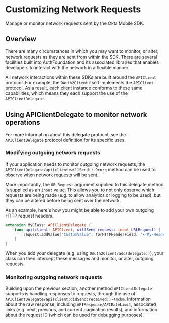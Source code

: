# Customizing Network Requests

Manage or monitor network requests sent by the Okta Mobile SDK.

## Overview

There are many circumstances in which you may want to monitor, or alter, network requests as they are sent from within the SDK. There are several facilities built into AuthFoundation and its associated libraries that enables developers to interact with the network in a flexible manner.

All network interactions within these SDKs are built around the ``APIClient`` protocol. For example, the ``OAuth2Client`` itself implements the ``APIClient`` protocol. As a result, each client instance conforms to these same capabilities, which means they each support the use of the ``APIClientDelegate``.

## Using APIClientDelegate to monitor network operations

For more information about this delegate protocol, see the ``APIClientDelegate`` protocol definition for its specific uses. 

### Modifying outgoing network requests

If your application needs to monitor outgoing network requests, the ``APIClientDelegate/api(client:willSend:)-9cnzq`` method can be used to observe when network requests will be sent.

More importantly, the `URLRequest` argument supplied to this delegate method is supplied as an `inout` value. This allows you to not only observe which requests are being made (e.g. to allow analytics or logging to be used), but they can be altered before being sent over the network.

As an example, here's how you might be able to add your own outgoing HTTP request headers.

```swift
extension MyClass: APIClientDelegate {
    func api(client: APIClient, willSend request: inout URLRequest) {
        request.addValue("CustomValue", forHTTPHeaderField: "x-My-Header")
    }
}
```

When you add your delegate (e.g. using ``OAuth2Client/add(delegate:)``), your class can then intercept these messages and monitor, or alter, outgoing requests.

### Monitoring outgoing network requests

Building upon the previous section, another method ``APIClientDelegate`` supports is handling responses to requests, through the use of ``APIClientDelegate/api(client:didSend:received:)-4mcbm``. Information about the raw response, including ``APIResponse/APIRateLimit``, associated links (e.g. next, previous, and current pagination results), and information about the request ID (which can be used for debugging purposes).
